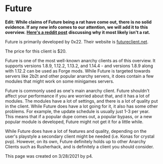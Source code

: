 # Future

**Edit: While claims of Future being a rat have come out, there is no solid evidence. If any new info comes to our attention, we will add it to this overview.** [**Here's a reddit post**](https://www.reddit.com/r/minecraftclients/comments/meh5gk/why_future_isnt_a_rat/?utm_source=share&utm_medium=web2x&context=3) **discussing why it most likely isn't a rat.** 

Future is primarily developed by 0x22. Their website is [futureclient.net](https://futureclient.net).

The price for this client is $20.

Future is one of the most well-known anarchy clients as of this overview. It supports versions 1.8.9, 1.12.2, 1.13.2, and 1.14.4 - and versions 1.8.9 along with 1.12.2 can be used as Forge mods. While Future is targeted towards servers like 2b2t and other popular anarchy servers, it does contain a few modules that might work on some minigames servers. 

Future is commonly used as one's main anarchy client. Future shouldn't affect your performance if you are worried about that, and it has a lot of modules. The modules have a lot of settings, and there is a lot of quality put in the client. While Future does have a lot going for it, it also has some other problems. For example, the update schedule is usually just 1-3 per year. This means that if a popular dupe comes out, a popular bypass, or a new popular module is developed, Future might not get it for a little while.

While Future does have a lot of features and quality, depending on the user's playstyle a secondary client might be needed \(i.e. Konas for crystal pvp\). However, on its own, Future definitely holds up to other Anarchy Clients such as Rusherhack, and is definitely a client you should consider.

This page was created on 3/28/2021 by p4.

